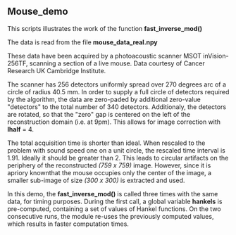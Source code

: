 ## Mouse_demo


This scripts illustrates the work of the function **fast_inverse_mod()**

The data is read from the file **mouse_data_real.npy**

These data have been acquired by a photoacoustic scanner MSOT inVision-256TF,
scanning a section of a live mouse. Data courtesy of Cancer Research UK Cambridge Institute.


The scanner has 256 detectors uniformly spread over 270 degrees arc of
a circle of radius 40.5 mm.  In order to supply a full circle of detectors
required by the algorithm, the data are zero-paded by additional zero-value
"detectors" to the total number of 340 detectors. Additionaly, the detectors
are rotated, so that the "zero" gap is centered on the left of the
reconstruction domain (i.e. at 9pm). This allows for image correction
with **lhalf** = 4.


The total acquisition time is shorter than ideal. When rescaled
to the problem with sound speed one on a unit circle, the rescaled
time interval is 1.91. Ideally it should be greater than 2.
This leads to circular artifacts on the periphery of the reconstructed
*(759 x 759)* image. However, since it is apriory knownthat the mouse occupies
only the center of the image, a smaller sub-image of size *(300 x 300)*
is extracted and used.

In this demo, the **fast_inverse_mod()** is called three times
with the same data, for timing purposes. During the first call,
a global variable **hankels** is pre-computed, containing a set of
values of Hankel functions. On the two consecutive runs,
the module re-uses the previously computed values, which results
in faster computation times.





